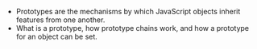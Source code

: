 - Prototypes are the mechanisms by which JavaScript objects inherit features from one another.
- What is a prototype, how prototype chains work, and how a prototype for an object can be set.

